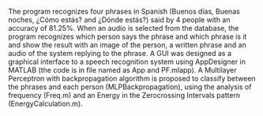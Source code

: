 The program recognizes four phrases in Spanish (Buenos días, Buenas noches, ¿Cómo estás? and ¿Dónde estás?) said by 4 people with an accuracy of 81.25%.
When an audio is selected from the database, the program recognizes which person says the phrase and which phrase is it and show the result with an image of the person, a written phrase and an audio of the system replying to the phrase.
A GUI was designed as a graphical interface to a speech recognition system using AppDesigner in MATLAB (the code is in file named as App and PF.mlapp). 
A Multilayer Perceptron with backpropagation algorithm is proposed to classify between the phrases and each person (MLPBackpropagation), using the analysis of frequency (Freq.m) and an Energy in the Zerocrossing Intervals pattern (EnergyCalculation.m).
